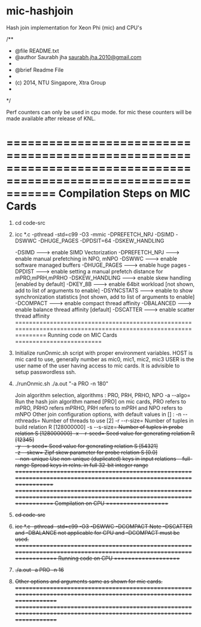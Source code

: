 mic-hashjoin
============

Hash join implementation for Xeon Phi (mic) and CPU's

/**
 * @file    README.txt
 * @author  Saurabh jha <saurabh.jha.2010@gmail.com>
 *  
 * @brief  Readme File
 *
 * (c) 2014, NTU Singapore, Xtra Group
 *
 */

Perf counters can only be used in cpu mode. for mic these counters will be made available after release of KNL.

===============================================================================================================
Compilation Steps on MIC Cards
=================
1. cd code-src
2. icc *.c -pthread -std=c99 -O3 -mmic -DPREFETCH_NPJ -DSIMD -DSWWC -DHUGE_PAGES -DPDSIT=64 -DSKEW_HANDLING

	-DSIMD 		---> enable SIMD Vectorization
	-DPREFETCH_NPJ  ---> enable manual prefetching in NPO, mNPO
        -DSWWC 		---> enable software managed buffers
	-DHUGE_PAGES	---> enable huge pages
	-DPDIST 	---> enable setting a manual prefetch distance for mPRO,mPRH,mPRHO 
	-DSKEW_HANDLING ---> enable skew handling [enabled by default]
	-DKEY_8B	---> enable 64bit workload [not shown, add to list of arguments to enable]
	-DSYNCSTATS	---> enable to show synchronization statistics [not shown, add to list of arguments to enable]
	-DCOMPACT	---> enable compact thread affinity
	-DBALANCED	---> enable balance thread affinity [default]
	-DSCATTER	---> enable scatter thread affinity
===============================================================================================================
Running code on MIC Cards
=========================
1. Initialize runOnmic.sh script with proper environment variables. 
	HOST is mic card to use, generally number as mic0, mic1, mic2, mic3
	USER is the user name of the user having access to mic cards. It is advisible to setup passwordless ssh.
2. ./runOnmic.sh ./a.out "-a PRO -n 180"
	
	Join algorithm selection, algorithms : PRO, PRH, PRHO, NPO
         -a --algo=<name>    Run the hash join algorithm named <name> [PRO]
 	 on mic cards, PRO refers to mPRO, PRHO refers mPRHO, PRH refers to mPRH and NPO refers to mNPO
      Other join configuration options, with default values in [] :
         -n --nthreads=<N>  Number of threads to use <N> [2]
         -r --r-size=<R>    Number of tuples in build relation R <R> [128000000]
         -s --s-size=<S>    Number of tuples in probe relation S <S> [128000000]
         -x --r-seed=<x>    Seed value for generating relation R <x> [12345]    
         -y --s-seed=<y>    Seed value for generating relation S <y> [54321]    
         -z --skew=<z>      Zipf skew parameter for probe relation S <z> [0.0]  
         --non-unique       Use non-unique (duplicated) keys in input relations 
         --full-range       Spread keys in relns. in full 32-bit integer range
=================================================================================================================
=================================================================================================================
Compilation on CPU
==================
1. cd code-src 
2. icc *.c -pthread -std=c99 -O3 -DSWWC -DCOMPACT
Note -DSCATTER and -DBALANCE not applicable for CPU and -DCOMPACT must be used.
==================================================================================================================
Running code on CPU
===================
1. ./a.out -a PRO -n 16
2. Other options and arguments same as shown for mic cards.
==================================================================================================================
==================================================================================================================

